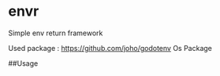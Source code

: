 # envr
Simple env return framework

Used package : https://github.com/joho/godotenv
Os Package

##Usage


